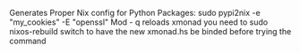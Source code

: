Generates Proper Nix config for Python Packages: 
sudo pypi2nix -e "my_cookies" -E "openssl"
Mod - q reloads xmonad you need to sudo nixos-rebuild switch to have the new xmonad.hs be binded before trying the command
